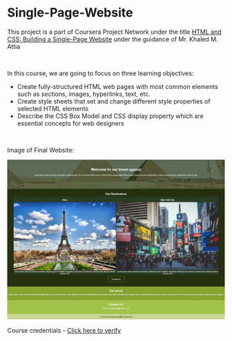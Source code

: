 # Single-Page-Website

This project is a part of Coursera Project Network under the title [HTML and CSS: Building a Single-Page Website](https://www.coursera.org/projects/html-css-single-page?) under the guidance of Mr. Khaled M. Attia

<br>

In this course, we are going to focus on three learning objectives:
- Create fully-structured HTML web pages with most common elements such as sections, images, hyperlinks, text, etc.
- Create style sheets that set and change different style properties of selected HTML elements
- Describe the CSS Box Model and CSS display property which are essential concepts for web designers

<br>

Image of Final Website: 
  
![webpage](https://github.com/Rounak-Ghosh/Single-Page-Website/blob/main/images/image.png?raw=true)

Course credentials - [Click here to verify](https://www.coursera.org/account/accomplishments/certificate/Q6Z4M9Z5LFVB)
